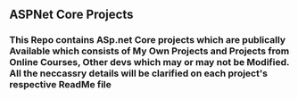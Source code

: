 ## ASPNet Core Projects

### This Repo contains ASp.net Core projects which are publically Available which consists of My Own Projects and Projects from Online Courses, Other devs which may or may not be Modified. All the neccassry details will be clarified on each project's respective **ReadMe file**